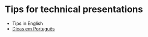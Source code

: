 # Tips for technical presentations

- Tips in English
- [Dicas em Português](presentation-tips_pt-BR.md)

